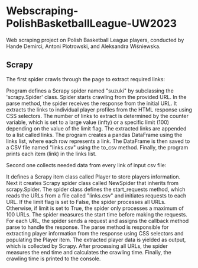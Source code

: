 # Webscraping-PolishBasketballLeague-UW2023
Web scraping project on Polish Basketball League players, conducted by Hande Demirci, Antoni Piotrowski, and Aleksandra Wiśniewska.


## Scrapy


The first spider crawls through the page to extract required links:

Program defines a Scrapy spider named "suzuki" by subclassing the 'scrapy.Spider' class.
Spider starts crawling from the provided URL.
In the parse method, the spider receives the response from the initial URL.
It extracts the links to individual player profiles from the HTML response using CSS selectors.
The number of links to extract is determined by the counter variable, which is set to a large value (infty) or a specific limit (100) depending on the value of the limit flag.
The extracted links are appended to a list called links.
The program creates a pandas DataFrame using the links list, where each row represents a link.
The DataFrame is then saved to a CSV file named "links.csv" using the to_csv method.
Finally, the program prints each item (link) in the links list.

Second one collects needed data from every link of input csv file:

It defines a Scrapy item class called Player to store players information.
Next it creates Scrapy spider class called NewSpider that inherits from scrapy.Spider.
The spider class defines the start_requests method, which reads the URLs from a file called "links.csv" and initiates requests to each URL.
If the limit flag is set to False, the spider processes all URLs. Otherwise, if limit is set to True, the spider only processes a maximum of 100 URLs.
The spider measures the start time before making the requests.
For each URL, the spider sends a request and assigns the callback method parse to handle the response.
The parse method is responsible for extracting player information from the response using CSS selectors and populating the Player item.
The extracted player data is yielded as output, which is collected by Scrapy.
After processing all URLs, the spider measures the end time and calculates the crawling time.
Finally, the crawling time is printed to the console.
